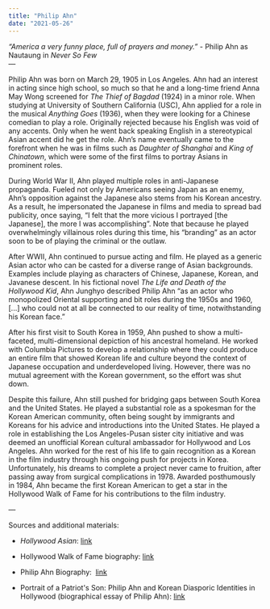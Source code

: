 ```yaml
---
title: "Philip Ahn"
date: "2021-05-26"
---
```


_“America a very funny place, full of prayers and money.”_ - Philip Ahn as Nautaung in _Never So Few_  
—

Philip Ahn was born on March 29, 1905 in Los Angeles. Ahn had an interest in acting since high school, so much so that he and a long-time friend Anna May Wong screened for _The Thief of Bagdad_ (1924) in a minor role. When studying at University of Southern California (USC), Ahn applied for a role in the musical _Anything Goes_ (1936), when they were looking for a Chinese comedian to play a role. Originally rejected because his English was void of any accents. Only when he went back speaking English in a stereotypical Asian accent did he get the role. Ahn’s name eventually came to the forefront when he was in films such as _Daughter of Shanghai_ and _King of Chinatown_, which were some of the first films to portray Asians in prominent roles.

During World War II, Ahn played multiple roles in anti-Japanese propaganda. Fueled not only by Americans seeing Japan as an enemy, Ahn’s opposition against the Japanese also stems from his Korean ancestry. As a result, he impersonated the Japanese in films and media to spread bad publicity, once saying, “I felt that the more vicious I portrayed [the Japanese], the more I was accomplishing”. Note that because he played overwhelmingly villainous roles during this time, his “branding” as an actor soon to be of playing the criminal or the outlaw. 

After WWII, Ahn continued to pursue acting and film. He played as a generic Asian actor who can be casted for a diverse range of Asian backgrounds. Examples include playing as characters of Chinese, Japanese, Korean, and Javanese descent. In his fictional novel _The Life and Death of the Hollywood Kid_, Ahn Junghyo described Philip Ahn “as an actor who monopolized Oriental supporting and bit roles during the 1950s and 1960, [...] who could not at all be connected to our reality of time, notwithstanding his Korean face.”

After his first visit to South Korea in 1959, Ahn pushed to show a multi-faceted, multi-dimensional depiction of his ancestral homeland. He worked with Columbia Pictures to develop a relationship where they could produce an entire film that showed Korean life and culture beyond the context of Japanese occupation and underdeveloped living. However, there was no mutual agreement with the Korean government, so the effort was shut down. 

Despite this failure, Ahn still pushed for bridging gaps between South Korea and the United States. He played a substantial role as a spokesman for the Korean American community, often being sought by immigrants and Koreans for his advice and introductions into the United States. He played a role in establishing the Los Angeles-Pusan sister city initiative and was deemed an unofficial Korean cultural ambassador for Hollywood and Los Angeles. Ahn worked for the rest of his life to gain recognition as a Korean in the film industry through his ongoing push for projects in Korea. Unfortunately, his dreams to complete a project never came to fruition, after passing away from surgical complications in 1978. Awarded posthumously in 1984, Ahn became the first Korean American to get a star in the Hollywood Walk of Fame for his contributions to the film industry. 

—

Sources and additional materials:

-   _Hollywood Asian_: [link](https://archive.org/details/hollywoodasianph00chun_0/mode/2up) 
    
-   Hollywood Walk of Fame biography: [link](https://walkoffame.com/philip-ahn/) 
    
-   Philip Ahn Biography:  [link](https://web.archive.org/web/20050208025233/http://www.philipahn.com/pacessay.html) 
    
-   Portrait of a Patriot's Son: Philip Ahn and Korean Diasporic Identities in Hollywood (biographical essay of Philip Ahn): [link](https://www.jstor.org/stable/3877762)